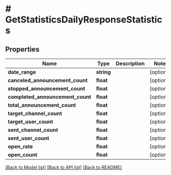 # # GetStatisticsDailyResponseStatistics

## Properties

Name | Type | Description | Notes
------------ | ------------- | ------------- | -------------
**date_range** | **string** |  | [optional]
**canceled_announcement_count** | **float** |  | [optional]
**stopped_announcement_count** | **float** |  | [optional]
**completed_announcement_count** | **float** |  | [optional]
**total_announcement_count** | **float** |  | [optional]
**target_channel_count** | **float** |  | [optional]
**target_user_count** | **float** |  | [optional]
**sent_channel_count** | **float** |  | [optional]
**sent_user_count** | **float** |  | [optional]
**open_rate** | **float** |  | [optional]
**open_count** | **float** |  | [optional]

[[Back to Model list]](../../README.md#models) [[Back to API list]](../../README.md#endpoints) [[Back to README]](../../README.md)
